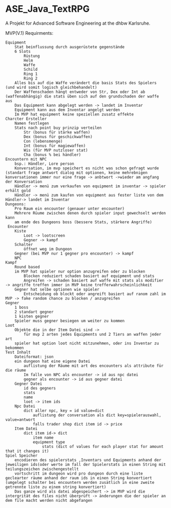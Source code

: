 # ASE_Java_TextRPG
A Projekt for Advanced Software Engineering at the dhbw Karlsruhe. 

MVP(V.1) Requirments:


    Equipment
        Stat beinflussung durch ausgerüstete gegenstände
        6 Slots
            Rüstung
            Helm
            Waffe
            Schild
            Ring 1
            Ring 2
        Alles bis auf die Waffe verändert die basis Stats des Spielers (und wird somit logisch gleichbehandelt)
        Der Waffenschaden hängt entweder von Str, Dex oder Int ab (waffenabhängig) die stats üben sich auf den grundschaden der waffe aus
        Das Equipment kann abgelegt werden -> landet im Inventar
        Equipment kann aus dem Inventar angelgt werden
        Im MVP hat equipment keine speziellen zusatz effekte
    Charcter Ersteller
        Namen festlegen
        Stats nach point buy prinzip verteilen
            Str (bonus für stärke waffen)
            Dex (bonus für geschickwaffen)
            Con (lebensmenge)
            Int (bonus für magiewaffen)
            Wis (für MVP nutzloser stat)
            Cha (bonus % bei händler)
    Encountern mit NPC
        bsp.: Händler, Lore person
        Konversation, im mvp speichert es nicht was schon gefragt wurde (standart frage antwort dialog mit optionen, keine mehrebnigen konversationen immer nur eine frage -> anbtwort ->wieder am angfang der Konversation
        Händler -> menü zum verkaufen von equipment im inventar -> spieler erhält gold
        Händler -> menü zum kaufen von equipment aus fester liste von dem Händler-> landet im Inventar
    Dungeons:
        Pro Raum ein encounter (genauer unter encounter)
        Mehrere Rüume zwischen denen durch spieler input gewechselt werden kann
        am ende des Dungeons boss (bessere Stats, stärkere Angriffe)
     Encounter
        Kiste
            Loot -> lootscreen
            Gegner -> kampf
        Schalter
            öffnet weg im Dungeon
        Gegner (bei MVP nur 1 gegner pro encounter) -> kampf
        NPC
    Kampf
        Round based
        im MVP hat spieler nur option anzugreifen oder zu blocken
            Blocken reduziert schaden basiert auf equipment und stats
            Angreifen -> schaden basiert auf waffe mit stats als modifier -> angriffe treffen immer in MVP keine trefferwahrscheinlichkeit
        Gegner hat selbe optionen wie spieler
            Entscheidung ob blockt oder angreift basiert auf ranom zahl im MVP -> fake random chance zu blocken / anzugreifen
    Gegner
        1 boss
        2 standart gegner
        1 kisten gegner
        Spieler muss gegner besiegen um weiter zu kommen
    Loot
        Objekte die in der Item Datei sind ->
            für mvp 2 arten jedes Equipments und 2 Tiers an waffen jeder art
        spieler hat option loot nicht mitzunehmen, oder ins Inventar zu bekommen
    Test Inhalt
        Dateiformat: json
        ein dungeon hat eine eigene Datei
            auflistung der Räume mit art des encounters als attribute für die räume
            Im falle von NPC als encounter -> id aus npc datei
            gegner als encounter -> id aus gegner datei
        Gegner Datei
            id des gegners
            stats
            name
            loot -> item ids
        Npc Datei
            dict aller npc, key = id value=dict
                auflistung der conversation als dict key=spielerauswahl, value=antwort
                falls trader shop dict item id -> price
        Item Datei
            dict item id-> dict
                item name
                equipment type
                    stats (dict of values for each player stat for amount that it changes it)
    Spiel Speicher
        encodieren des spielerstats ,Inventars und Equipments anhand der jeweiligen ids(oder werte im fall der Spielerstats in einen String mit teilungszeichen zwischengestellt
        vortschritt im dungeon wird pro dungeon durch eine liste geclearter räume anhand der raum ids in einen String konvertiert (umgelegt schalter bei encountern werden zusätlich in eine zweite getrennte liste zu einem string konvertiert)
        Das ganze wird als datei abgespeichert -> im MVP wird die intergrität des files nicht überprüft -> änderungen die der spieler an dem file macht werden nicht abgefangen
